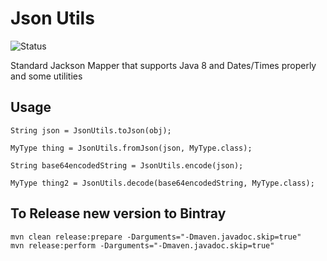 Json Utils
===================
![[Status](https://travis-ci.org/paxport/json-utils)](https://api.travis-ci.org/paxport/json-utils.svg?branch=master)

Standard Jackson Mapper that supports Java 8 and Dates/Times properly and some utilities

## Usage

    String json = JsonUtils.toJson(obj);
    
    MyType thing = JsonUtils.fromJson(json, MyType.class);
    
    String base64encodedString = JsonUtils.encode(json);
    
    MyType thing2 = JsonUtils.decode(base64encodedString, MyType.class);


## To Release new version to Bintray

    mvn clean release:prepare -Darguments="-Dmaven.javadoc.skip=true"
    mvn release:perform -Darguments="-Dmaven.javadoc.skip=true"